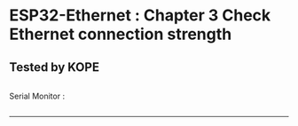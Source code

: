 # ESP32-Ethernet : Chapter 3 Check Ethernet connection strength

## Tested by KOPE

```cpp

```

Serial Monitor :
```shell

```

---